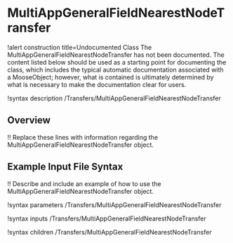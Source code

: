 # MultiAppGeneralFieldNearestNodeTransfer

!alert construction title=Undocumented Class
The MultiAppGeneralFieldNearestNodeTransfer has not been documented. The content listed below should be used as a starting point for
documenting the class, which includes the typical automatic documentation associated with a
MooseObject; however, what is contained is ultimately determined by what is necessary to make the
documentation clear for users.

!syntax description /Transfers/MultiAppGeneralFieldNearestNodeTransfer

## Overview

!! Replace these lines with information regarding the MultiAppGeneralFieldNearestNodeTransfer object.

## Example Input File Syntax

!! Describe and include an example of how to use the MultiAppGeneralFieldNearestNodeTransfer object.

!syntax parameters /Transfers/MultiAppGeneralFieldNearestNodeTransfer

!syntax inputs /Transfers/MultiAppGeneralFieldNearestNodeTransfer

!syntax children /Transfers/MultiAppGeneralFieldNearestNodeTransfer
